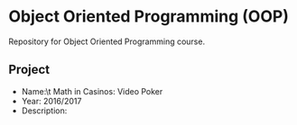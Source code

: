 Object Oriented Programming (OOP)
====

Repository for Object Oriented Programming course.

Project
--------

- Name:\t Math in Casinos: Video Poker
- Year: 2016/2017
- Description: 
